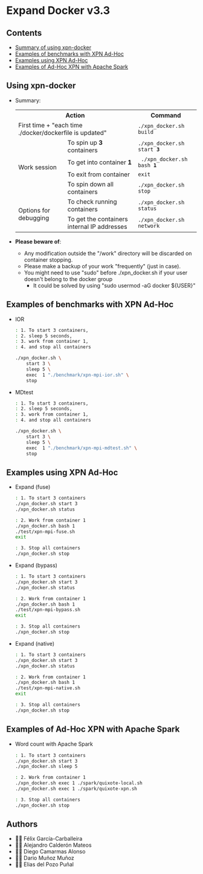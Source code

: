 # Expand Docker v3.3


## Contents

 * [Summary of using xpn-docker](https://github.com/xpn-arcos/xpn-docker/#using-xpn-docker)
 * [Examples of benchmarks with XPN Ad-Hoc](https://github.com/xpn-arcos/xpn-docker/#examples-of-benchmarks-with-xpn-ad-hoc)
 * [Examples using XPN Ad-Hoc](https://github.com/xpn-arcos/xpn-docker/#examples-using-xpn-ad-hoc)
 * [Examples of Ad-Hoc XPN with Apache Spark](https://github.com/xpn-arcos/xpn-docker/#examples-of-ad-hoc-xpn-with-apache-spark)


## Using xpn-docker

 * Summary:
   <html>
   <table>
   <tr>
   <th colspan="2">Action</th>
   <th>Command</th>
   </tr>

   <tr>
   <td colspan="2"> First time + "each time ./docker/dockerfile is updated"  </td>
   <td><code>./xpn_docker.sh build</code>
   </td>
   </tr>

   <tr>
   <td rowspan="4">
   Work session
   </td>
   <td colspan="1"> To spin up <b>3</b> containers </td>
   <td><code>./xpn_docker.sh start <b>3</b></code>
   </td>
   </tr>

   <tr>
   <td colspan="1"> To get into container <b>1</b>  </td>
   <td><code> ./xpn_docker.sh bash <b>1</b></code>
   </td>
   </tr>

   <tr>
   <td colspan="1"> To exit from container </td>
   <td><code>exit</code>  </td>
   </tr>

   <tr>
   <td colspan="1"> To spin down all containers </td>
   <td><code>./xpn_docker.sh stop</code>
   </td>
   </tr>

   <tr>
   <td rowspan="2">
   Options for debugging
   </td>
   <td>  
   To check running containers
   </td>
   <td>
   <code>./xpn_docker.sh status</code>
   </td>
   </tr>

   <tr>
   <td>  
   To get the containers internal IP addresses
   </td>
   <td>
   <code>./xpn_docker.sh network</code>
   </td>
   </tr>
 
   </table>
   </html>


 * **Please beware of**:
   * Any modification outside the "/work" directory will be discarded on container stopping.
   * Please make a backup of your work "frequently" (just in case).
   * You might need to use "sudo" before ./xpn_docker.sh if your user doesn't belong to the docker group
     * It could be solved by using "sudo usermod -aG docker ${USER}"


## Examples of benchmarks with XPN Ad-Hoc

   * IOR <img width="325" height="1">

      ```bash
      : 1. To start 3 containers,
      : 2. sleep 5 seconds,
      : 3. work from container 1,
      : 4. and stop all containers
      
      ./xpn_docker.sh \
          start 3 \
          sleep 5 \
          exec  1 "./benchmark/xpn-mpi-ior.sh" \
          stop
      ```
      
   * MDtest <img width="325" height="1">

      ```bash
      : 1. To start 3 containers,
      : 2. sleep 5 seconds,
      : 3. work from container 1,
      : 4. and stop all containers
      
      ./xpn_docker.sh \
          start 3 \
          sleep 5 \
          exec  1 "./benchmark/xpn-mpi-mdtest.sh" \
          stop
      ```




## Examples using XPN Ad-Hoc

  * Expand (fuse)

      ```bash
      : 1. To start 3 containers
      ./xpn_docker.sh start 3
      ./xpn_docker.sh status

      : 2. Work from container 1
      ./xpn_docker.sh bash 1
      ./test/xpn-mpi-fuse.sh
      exit

      : 3. Stop all containers
      ./xpn_docker.sh stop
      ```

  * Expand (bypass)

      ```bash
      : 1. To start 3 containers
      ./xpn_docker.sh start 3
      ./xpn_docker.sh status

      : 2. Work from container 1
      ./xpn_docker.sh bash 1
      ./test/xpn-mpi-bypass.sh
      exit

      : 3. Stop all containers
      ./xpn_docker.sh stop
      ```

  * Expand (native)

      ```bash
      : 1. To start 3 containers
      ./xpn_docker.sh start 3
      ./xpn_docker.sh status

      : 2. Work from container 1
      ./xpn_docker.sh bash 1
      ./test/xpn-mpi-native.sh
      exit

      : 3. Stop all containers
      ./xpn_docker.sh stop
      ```



##  Examples of Ad-Hoc XPN with Apache Spark
      
   * Word count with Apache Spark <img width="650" height="1">

      ```bash
      : 1. To start 3 containers
      ./xpn_docker.sh start 3
      ./xpn_docker.sh sleep 5

      : 2. Work from container 1
      ./xpn_docker.sh exec 1 ./spark/quixote-local.sh
      ./xpn_docker.sh exec 1 ./spark/quixote-xpn.sh

      : 3. Stop all containers
      ./xpn_docker.sh stop
      ```
      


## Authors
* :technologist: Félix García-Carballeira
* :technologist: Alejandro Calderón Mateos
* :technologist: Diego Camarmas Alonso
* :technologist: Dario Muñoz Muñoz
* :technologist: Elias del Pozo Puñal


